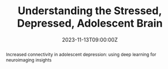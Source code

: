 ---
title: Understanding the Stressed, Depressed, Adolescent Brain

event: Understanding the Stressed, Depressed, Adolescent Brain
event_url: https://www.softconference.com/WebcastSystem/Webcast.aspx?WebcastID=130&SessionID=430952

location: Society for Neuroscience Press Conference
address:
  street: 801 Allen Y. Lew Place NW
  city: Washington
  region: DC
  postcode: '20001'
  country: United States

summary: The COVID-19 pandemic exacerbated the rising rate of depression among teenagers. Neuroscientists will discuss the latest research into structural abnormalities and neural wiring of the depressed adolescent brain. Experts will also explain how the COVID-19 pandemic transformed the brains of millions of teenagers and which factors exacerbated or mitigated this transformation.
abstract: "Increased connectivity in adolescent depression: using deep learning for neuroimaging insights"

# Talk start and end times.
#   End time can optionally be hidden by prefixing the line with `#`.
date: "2023-11-13T09:00:00Z"
#date_end: "2030-06-01T15:00:00Z"
all_day: false

# Schedule page publish date (NOT talk date).
publishDate: "2017-01-01T00:00:00Z"

authors: []
tags: []

# Is this a featured talk? (true/false)
featured: false

image:
  caption: 'Adolescent neuroscience panel including (from left to right) Drs. Margot Wagner, Caterina Stamoulis, Patricia Kuhl and moderator Elizabeth Powell'
  focal_point: Right

links:
url_code: ""
url_pdf: ""
url_slides: "uploads/sfn-talk.pdf"
url_video: "https://www.softconference.com/WebcastSystem/Webcast.aspx?WebcastID=130&SessionID=430952"

# Markdown Slides (optional).
#   Associate this talk with Markdown slides.
#   Simply enter your slide deck's filename without extension.
#   E.g. `slides = "example-slides"` references `content/slides/example-slides.md`.
#   Otherwise, set `slides = ""`.
slides: ""

# Projects (optional).
#   Associate this post with one or more of your projects.
#   Simply enter your project's folder or file name without extension.
#   E.g. `projects = ["internal-project"]` references `content/project/deep-learning/index.md`.
#   Otherwise, set `projects = []`.
projects: []
---